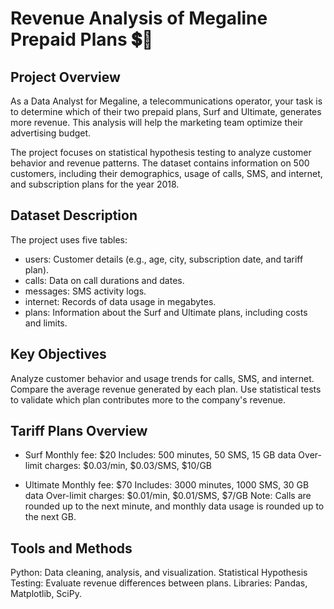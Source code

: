 # Revenue Analysis of Megaline Prepaid Plans 💲📱

## Project Overview
As a Data Analyst for Megaline, a telecommunications operator, your task is to determine which of their two prepaid plans, Surf and Ultimate, generates more revenue. This analysis will help the marketing team optimize their advertising budget.

The project focuses on statistical hypothesis testing to analyze customer behavior and revenue patterns. The dataset contains information on 500 customers, including their demographics, usage of calls, SMS, and internet, and subscription plans for the year 2018.

## Dataset Description
The project uses five tables:

* users: Customer details (e.g., age, city, subscription date, and tariff plan).
* calls: Data on call durations and dates.
* messages: SMS activity logs.
* internet: Records of data usage in megabytes.
* plans: Information about the Surf and Ultimate plans, including costs and limits.

## Key Objectives
Analyze customer behavior and usage trends for calls, SMS, and internet.
Compare the average revenue generated by each plan.
Use statistical tests to validate which plan contributes more to the company's revenue.

## Tariff Plans Overview
* Surf
Monthly fee: $20
Includes: 500 minutes, 50 SMS, 15 GB data
Over-limit charges: $0.03/min, $0.03/SMS, $10/GB

* Ultimate
Monthly fee: $70
Includes: 3000 minutes, 1000 SMS, 30 GB data
Over-limit charges: $0.01/min, $0.01/SMS, $7/GB
Note: Calls are rounded up to the next minute, and monthly data usage is rounded up to the next GB.

## Tools and Methods
Python: Data cleaning, analysis, and visualization.
Statistical Hypothesis Testing: Evaluate revenue differences between plans.
Libraries: Pandas, Matplotlib, SciPy.
